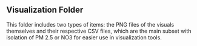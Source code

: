 ## Visualization Folder
This folder includes two types of items: the PNG files of the visuals themselves and their respective CSV files, which are the main subset with isolation of PM 2.5 or NO3 for easier use in visualization tools.
